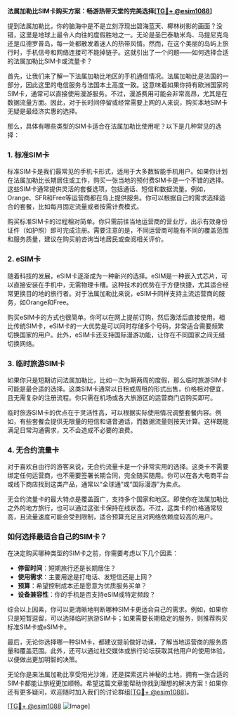 **法属加勒比SIM卡购买方案：畅游热带天堂的完美选择[[TG💪+ @esim1088](https://t.me/s/esim1088)]**

提到法属加勒比，你的脑海中是不是立刻浮现出碧海蓝天、椰林树影的画面？没错，这里是地球上最令人向往的度假胜地之一。无论是圣巴泰勒米岛、马提尼克岛还是瓜德罗普岛，每一处都散发着迷人的热带风情。然而，在这个美丽的岛屿上旅行时，手机信号和网络连接可不能掉链子。这就引出了一个问题——如何选择合适的法属加勒比SIM卡或流量卡？

首先，让我们来了解一下法属加勒比地区的手机通信情况。法属加勒比是法国的一部分，因此这里的电信服务与法国本土高度一致。这意味着如果你持有欧洲国家的SIM卡，通常可以直接使用漫游服务。不过，漫游费用可能会非常高昂，尤其是在数据流量方面。因此，对于长时间停留或经常需要上网的人来说，购买本地SIM卡无疑是最经济实惠的选择。

那么，具体有哪些类型的SIM卡适合在法属加勒比使用呢？以下是几种常见的选择：

### 1. **标准SIM卡**
标准SIM卡是我们最常见的手机卡形式，适用于大多数智能手机用户。如果你计划在法属加勒比长期居住或工作，购买一张当地的预付费SIM卡是一个不错的选择。这些SIM卡通常提供灵活的套餐选项，包括通话、短信和数据流量。例如，Orange、SFR和Free等运营商都在岛上提供服务。你可以根据自己的需求选择适合的套餐，比如每月固定流量或者按需计费模式。

购买标准SIM卡的过程相对简单。你只需前往当地运营商的营业厅，出示有效身份证件（如护照）即可完成注册。需要注意的是，不同运营商可能有不同的覆盖范围和服务质量，建议在购买前咨询当地居民或查阅相关评价。

### 2. **eSIM卡**
随着科技的发展，eSIM卡逐渐成为一种新兴的选择。eSIM是一种嵌入式芯片，可以直接安装在手机中，无需物理卡槽。这种技术的优势在于方便快捷，尤其适合经常更换目的地的旅行者。对于法属加勒比来说，eSIM卡同样支持主流运营商的服务，如Orange和Free。

购买eSIM卡的方式也很简单。你可以在网上提前订购，然后激活后直接使用。相比传统SIM卡，eSIM卡的一大优势是可以同时存储多个号码，非常适合需要频繁切换国家的用户。此外，eSIM卡还支持国际漫游功能，让你在不同国家之间无缝切换网络。

### 3. **临时旅游SIM卡**
如果你只是短期访问法属加勒比，比如一次为期两周的度假，那么临时旅游SIM卡可能是最合适的选择。这类SIM卡通常以日租或周租的形式出售，价格相对便宜，且无需复杂的注册流程。你只需在机场或各大旅游区的运营商门店购买即可。

临时旅游SIM卡的优点在于灵活性高，可以根据实际使用情况调整套餐内容。例如，有些套餐会提供无限量的短信和语音通话，而数据流量则按天计算。这样既能满足日常沟通需求，又不会造成不必要的浪费。

### 4. **无合约流量卡**
对于喜欢自由行的游客来说，无合约流量卡是一个非常实用的选择。这类卡不需要绑定任何运营商，也不需要签署长期合同，完全随买随用。你可以在各大电商平台或线下商店找到这类产品，通常以“全球通”或“国际漫游”为卖点。

无合约流量卡的最大特点是覆盖面广，支持多个国家和地区。即使你在法属加勒比之外的地方旅行，也可以通过这张卡保持在线状态。不过，这类卡的价格通常较高，且流量速度可能会受到限制，适合预算充足且对网络依赖度较高的用户。

### 如何选择最适合自己的SIM卡？
在决定购买哪种类型的SIM卡之前，你需要考虑以下几个因素：
- **停留时间**：短期旅行还是长期居住？
- **使用需求**：主要用途是打电话、发短信还是上网？
- **预算**：希望控制成本还是愿意为优质服务买单？
- **设备兼容性**：你的手机是否支持eSIM或特定频段？

综合以上因素，你可以更清晰地判断哪种SIM卡更适合自己的需求。例如，如果你只是短暂逗留，可以选择临时旅游SIM卡；如果需要长期稳定的服务，则推荐购买标准SIM卡或eSIM卡。

最后，无论你选择哪一种SIM卡，都建议提前做好功课，了解当地运营商的服务质量和覆盖范围。此外，还可以通过社交媒体或旅行论坛获取其他用户的使用体验，以便做出更加明智的决策。

无论你是来法属加勒比享受阳光沙滩，还是探索这片神秘的土地，拥有一张合适的SIM卡都能让旅程更加顺畅。希望这篇文章能帮助你找到理想的解决方案！如果你还有更多疑问，欢迎随时加入我们的讨论群组[[TG💪+ @esim1088](https://t.me/s/esim1088)]。

[[TG💪+ @esim1088](https://t.me/s/esim1088) ![Image](https://i.postimg.cc/4NQfJmqS/Snipaste-2025-05-13-00-14-12.png)]